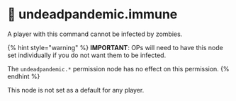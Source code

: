 # 💉 undeadpandemic.immune

A player with this command cannot be infected by zombies.

{% hint style="warning" %}
**IMPORTANT**: OPs will need to have this node set individually if you do not want them to be infected.

The `undeadpandemic.*` permission node has no effect on this permission.
{% endhint %}

This node is not set as a default for any player.
